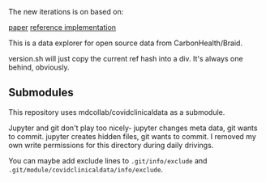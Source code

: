 The new iterations is on based on:

[paper](http://diglib.eg.org/handle/10.2312/SPBG.SPBG07.091-100)
[reference implementation](http://danifold.net/mapper/index.html)

This is a data explorer for open source data from CarbonHealth/Braid.

version.sh will just copy the current ref hash into a div. It's always one behind, obviously.

## Submodules

This repository uses mdcollab/covidclinicaldata as a submodule.

Jupyter and git don't play too nicely- jupyter changes meta data, git wants to commit. jupyter creates hidden files, git wants to commit. I removed my own write permissions for this directory during daily drivings.

You can maybe add exclude lines to `.git/info/exclude` and `.git/module/covidclinicaldata/info/exclude`.
